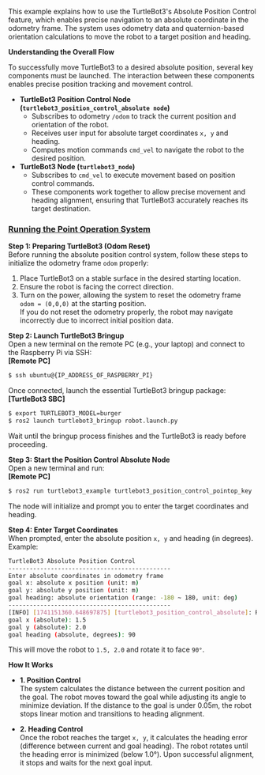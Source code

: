 This example explains how to use the TurtleBot3's Absolute Position Control feature, which enables precise navigation to an absolute coordinate in the odometry frame. The system uses odometry data and quaternion-based orientation calculations to move the robot to a target position and heading.

**Understanding the Overall Flow**

To successfully move TurtleBot3 to a desired absolute position, several key components must be launched. The interaction between these components enables precise position tracking and movement control.

- **TurtleBot3 Position Control Node (`turtlebot3_position_control_absolute node`)**
    - Subscribes to odometry `/odom` to track the current position and orientation of the robot.
    - Receives user input for absolute target coordinates `x, y` and heading.
    - Computes motion commands `cmd_vel` to navigate the robot to the desired position.
- **TurtleBot3 Node (`turtlebot3_node`)**
    - Subscribes to `cmd_vel` to execute movement based on position control commands.
    - These components work together to allow precise movement and heading alignment, ensuring that TurtleBot3 accurately reaches its target destination.



### [**Running the Point Operation System**](#running-the-point-operation-system)

**Step 1: Preparing TurtleBot3 (Odom Reset)**  
Before running the absolute position control system, follow these steps to initialize the odometry frame `odom` properly:
1. Place TurtleBot3 on a stable surface in the desired starting location.
2. Ensure the robot is facing the correct direction.
3. Turn on the power, allowing the system to reset the odometry frame `odom = (0,0,0)` at the starting position.  
If you do not reset the odometry properly, the robot may navigate incorrectly due to incorrect initial position data.

**Step 2: Launch TurtleBot3 Bringup**  
Open a new terminal on the remote PC (e.g., your laptop) and connect to the Raspberry Pi via SSH:  
  **[Remote PC]**  
  ```bash
  $ ssh ubuntu@{IP_ADDRESS_OF_RASPBERRY_PI}
  ```  

Once connected, launch the essential TurtleBot3 bringup package:  
**[TurtleBot3 SBC]**  
  ```bash
  $ export TURTLEBOT3_MODEL=burger
  $ ros2 launch turtlebot3_bringup robot.launch.py
  ```

Wait until the bringup process finishes and the TurtleBot3 is ready before proceeding.

**Step 3: Start the Position Control Absolute Node**  
Open a new terminal and run:  
  **[Remote PC]**  
  ```bash
  $ ros2 run turtlebot3_example turtlebot3_position_control_pointop_key
  ```
The node will initialize and prompt you to enter the target coordinates and heading.

**Step 4: Enter Target Coordinates**  
When prompted, enter the absolute position `x, y` and heading (in degrees). Example:

```bash
TurtleBot3 Absolute Position Control
----------------------------------------------
Enter absolute coordinates in odometry frame
goal x: absolute x position (unit: m)
goal y: absolute y position (unit: m)
goal heading: absolute orientation (range: -180 ~ 180, unit: deg)
----------------------------------------------
[INFO] [1741151360.648697875] [turtlebot3_position_control_absolute]: Ready to receive goal inputs.
goal x (absolute): 1.5
goal y (absolute): 2.0
goal heading (absolute, degrees): 90
```

This will move the robot to `1.5, 2.0` and rotate it to face `90°`.

**How It Works**  
- **1. Position Control**  
    The system calculates the distance between the current position and the goal.
    The robot moves toward the goal while adjusting its angle to minimize deviation.
    If the distance to the goal is under 0.05m, the robot stops linear motion and transitions to heading alignment.

- **2. Heading Control**  
    Once the robot reaches the target `x, y`, it calculates the heading error (difference between current and goal heading).
    The robot rotates until the heading error is minimized (below 1.0°).
    Upon successful alignment, it stops and waits for the next goal input.
